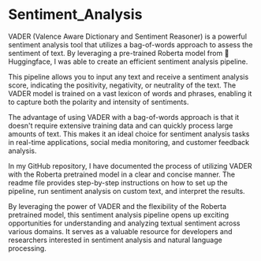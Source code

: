 # Sentiment_Analysis
VADER (Valence Aware Dictionary and Sentiment Reasoner) is a powerful sentiment analysis tool that utilizes a bag-of-words approach to assess the sentiment of text. By leveraging a pre-trained Roberta model from 🤗 Huggingface, I was able to create an efficient sentiment analysis pipeline.

This pipeline allows you to input any text and receive a sentiment analysis score, indicating the positivity, negativity, or neutrality of the text. The VADER model is trained on a vast lexicon of words and phrases, enabling it to capture both the polarity and intensity of sentiments.

The advantage of using VADER with a bag-of-words approach is that it doesn't require extensive training data and can quickly process large amounts of text. This makes it an ideal choice for sentiment analysis tasks in real-time applications, social media monitoring, and customer feedback analysis.

In my GitHub repository, I have documented the process of utilizing VADER with the Roberta pretrained model in a clear and concise manner. The readme file provides step-by-step instructions on how to set up the pipeline, run sentiment analysis on custom text, and interpret the results.

By leveraging the power of VADER and the flexibility of the Roberta pretrained model, this sentiment analysis pipeline opens up exciting opportunities for understanding and analyzing textual sentiment across various domains. It serves as a valuable resource for developers and researchers interested in sentiment analysis and natural language processing.
